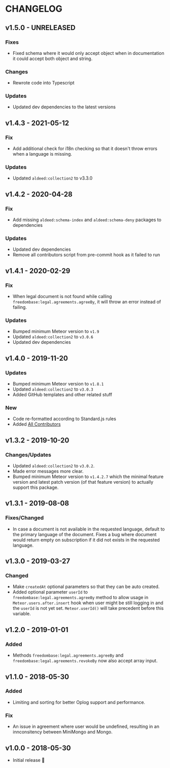# CHANGELOG

## v1.5.0 - UNRELEASED
### Fixes 
  - Fixed schema where it would only accept object when in documentation it could accept both object and string. 

### Changes
  - Rewrote code into Typescript

### Updates
  - Updated dev dependencies to the latest versions

## v1.4.3 - 2021-05-12
### Fix
  - Add additional check for i18n checking so that it doesn't throw errors when a language is missing.

### Updates
  - Updated `aldeed:collection2` to v3.3.0

## v1.4.2 - 2020-04-28
### Fix
  - Add missing `aldeed:schema-index` and `aldeed:schema-deny` packages to dependencies

### Updates
  - Updated dev dependencies
  - Remove all contributors script from pre-commit hook as it failed to run


## v1.4.1 - 2020-02-29
### Fix
  - When legal document is not found while calling `freedombase:legal.agreements.agreeBy`, it will throw an error instead of failing.

### Updates
  - Bumped minimum Meteor version to `v1.9`
  - Updated `aldeed:collection2` to `v3.0.6`
  - Updated dev dependencies

## v1.4.0 - 2019-11-20
### Updates
  - Bumped minimum Meteor version to `v1.8.1`
  - Updated `aldeed:collection2` to `v3.0.3`
  - Added GitHub templates and other related stuff

### New
  - Code re-formatted according to Standard.js rules
  - Added [All Contributors](https://allcontributors.org/)

## v1.3.2 - 2019-10-20
### Changes/Updates
  - Updated `aldeed:collection2` to `v3.0.2`.
  - Made error messages more clear.
  - Bumped minimum Meteor version to `v1.4.2.7` which the minimal feature version and latest patch version (of that feature version) to actually support this package.

## v1.3.1 - 2019-08-08
### Fixes/Changed
  - In case a document is not available in the requested language, default to the primary language of the document. Fixes a bug where document would return empty on subscription if it did not exists in the requested language.

## v1.3.0 - 2019-03-27
### Changed
  - Make `createdAt` optional parameters so that they can be auto created.
  - Added optional parameter `userId` to `freedombase:legal.agreements.agreeBy` method to allow usage in `Meteor.users.after.insert` hook when user might be still logging in and the `userId` is not yet set. `Meteor.userId()` will take precedent before this variable.

## v1.2.0 - 2019-01-01
### Added
  - Methods `freedombase:legal.agreements.agreeBy` and `freedombase:legal.agreements.revokeBy` now also accept array input.

## v1.1.0 - 2018-05-30
### Added
  - Limiting and sorting for better Oplog support and performance.
### Fix
  - An issue in agreement where user would be undefined, resulting in an innconsitency between MiniMongo and Mongo.

## v1.0.0 - 2018-05-30
- Initial release :tada:
